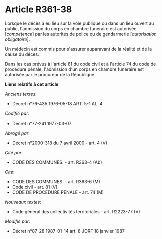 # Article R361-38

Lorsque le décès a eu lieu sur la voie publique ou dans un lieu ouvert au public, l'admission du corps en chambre funéraire
est autorisée [*compétence*] par les autorités de police ou de gendarmerie [*autorisation obligatoire*].

Un médecin est commis pour s'assurer auparavant de la réalité et de la cause du décès.

Dans les cas prévus à l'article 81 du code civil et à l'article 74 du code de procédure pénale, l'admission d'un corps en
chambre funéraire est autorisée par le procureur de la République.

**Liens relatifs à cet article**

_Anciens textes_:

  - Décret n°76-435 1976-05-18 ART. 5-1 AL. 4

_Codifié par_:

  - Décret n°77-241 1977-03-07

_Abrogé par_:

  - Décret n°2000-318 du 7 avril 2000 - art. 4 (V)

_Cité par_:

  - CODE DES COMMUNES. - art. R363-4 (Ab)

_Cite_:

  - CODE DES COMMUNES. - art. R363-6 (M)
  - Code civil - art. 81 (V)
  - CODE DE PROCEDURE PENALE - art. 74 (M)

_Nouveaux textes_:

  - Code général des collectivités territoriales - art. R2223-77 (V)

_Modifié par_:

  - Décret n°87-28 1987-01-14 art. 8 JORF 18 janvier 1987
